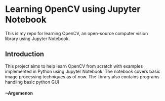 # Learning OpenCV using Jupyter Notebook

This is my repo for learning OpenCV, an open-source computer vision library using Jupyter Notebook.

## Introduction

This project aims to help learn OpenCV from scratch with examples implemented in Python using Jupyter Notebook. The notebook covers basic image processing techniques as of now.
The library also contains programs handling basic python GUI
#### ~Argemenon
